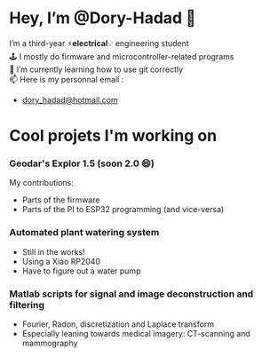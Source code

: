 # Hey, I’m @Dory-Hadad 👋
I’m a third-year ⚡**electrical**💡 engineering student  
🕹️ I mostly do firmware and microcontroller-related programs  
🌱 I’m currently learning how to use git correctly    
📫 Here is my personnal email :
- dory_hadad@hotmail.com

# Cool projets I'm working on

### Geodar's Explor 1.5 (soon 2.0 😄)  
My contributions:
- Parts of the firmware  
- Parts of the PI to ESP32 programming (and vice-versa)  
### Automated plant watering system
- Still in the works!
- Using a Xiao RP2040
- Have to figure out a water pump
### Matlab scripts for signal and image deconstruction and filtering
- Fourier, Radon, discretization and Laplace transform
- Especially leaning towards medical imagery: CT-scanning and mammography
<!--
this is a comment
>
<!---
Dory-Hadad/Dory-Hadad is a ✨ special ✨ repository because its `README.md` (this file) appears on your GitHub profile.
You can click the Preview link to take a look at your changes.
--->
